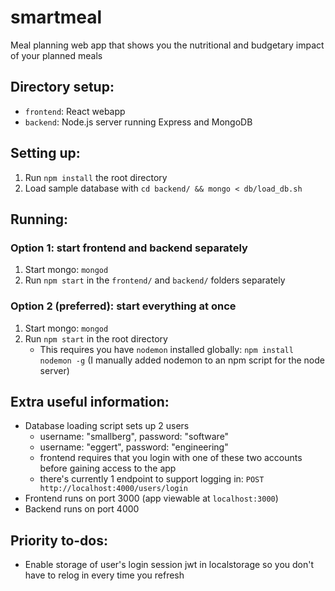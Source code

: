 # smartmeal
Meal planning web app that shows you the nutritional and budgetary impact of your planned meals

## Directory setup:
* `frontend`: React webapp
* `backend`: Node.js server running Express and MongoDB

## Setting up:
1. Run `npm install` the root directory
2. Load sample database with `cd backend/ && mongo < db/load_db.sh`

## Running: 
### Option 1: start frontend and backend separately
1. Start mongo: `mongod`
2. Run `npm start` in the `frontend/` and `backend/` folders separately

### Option 2 (preferred): start everything at once
1. Start mongo: `mongod`
2. Run `npm start` in the root directory
   * This requires you have `nodemon` installed globally: `npm install nodemon -g` (I manually added nodemon to an npm script for the node server)

## Extra useful information:
* Database loading script sets up 2 users
  * username: "smallberg", password: "software"
  * username: "eggert", password: "engineering"
  * frontend requires that you login with one of these two accounts before gaining access to the app
  * there's currently 1 endpoint to support logging in: `POST http://localhost:4000/users/login`
* Frontend runs on port 3000 (app viewable at `localhost:3000`)
* Backend runs on port 4000

## Priority to-dos:
* Enable storage of user's login session jwt in localstorage so you don't have to relog in every time you refresh
